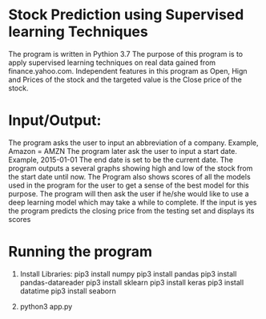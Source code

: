 # Stock Prediction using Supervised learning Techniques
The program is written in Pythion 3.7
The purpose of this program is to apply supervised learning techniques on real data gained from finance.yahoo.com.
Independent features in this program as Open, Hign and Prices of the stock and the targeted value is the Close price of the stock.

# Input/Output:
The program asks the user to input an abbreviation of a company. Example, Amazon = AMZN
The program later ask the user to input a start date. Example, 2015-01-01
The end date is set to be the current date.
The program outputs a several graphs showing high and low of the stock from the start date until now.
The Program also shows scores of all the models used in the program for the user to get a sense of the best model for this purpose.
The program will then ask the user if he/she would like to use a deep learning model which may take a while to complete.
If the input is yes the program predicts the closing price from the testing set and displays its scores

# Running the program
1) Install Libraries:
pip3 install numpy
pip3 install pandas
pip3 install pandas-datareader
pip3 install sklearn
pip3 install keras
pip3 install datatime
pip3 install seaborn

2) python3 app.py
